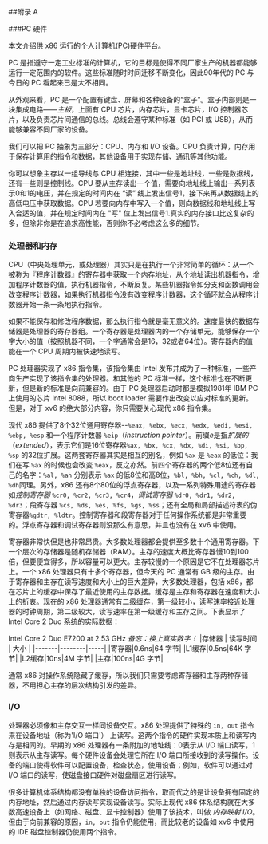 ##附录 A

###PC 硬件

本文介绍供 x86 运行的个人计算机(PC)硬件平台。

PC 是指遵守一定工业标准的计算机，它的目标是使得不同厂家生产的机器都能够运行一定范围内的软件。这些标准随时时间迁移不断变化，因此90年代的 PC 与今日的 PC 看起来已是大不相同。

从外观来看，PC 是一个配置有键盘、屏幕和各种设备的“盒子”。盒子内部则是一块集成电路——*主板*，上面有 CPU 芯片，内存芯片，显卡芯片，I/O 控制器芯片，以及负责芯片间通信的总线。总线会遵守某种标准（如 PCI 或 USB），从而能够兼容不同厂家的设备。

我们可以把 PC 抽象为三部分：CPU、内存和 I/O 设备。CPU 负责计算，内存用于保存计算用的指令和数据，其他设备用于实现存储、通讯等其他功能。

你可以想象主存以一组导线与 CPU 相连接，其中一些是地址线，一些是数据线，还有一些则是控制线。CPU 要从主存读出一个值，需要向地址线上输出一系列表示0和1的电压，并在规定的时间内在 “读” 线上发出信号1，接下来再从数据线上的高低电压中获取数据。CPU 若要向内存中写入一个值，则向数据线和地址线上写入合适的值，并在规定时间内在 "写" 位上发出信号1.真实的内存接口比这复杂的多，但除非你是在追求高性能，否则你不必考虑这么多的细节。

### 处理器和内存

CPU（中央处理单元，或处理器）其实只是在执行一个非常简单的循环：从一个被称为『程序计数器』的寄存器中获取一个内存地址，从个地址读出机器指令，增加程序计数器的值，执行机器指令，不断反复。某些机器指令如分支和函数调用会改变程序计数器，如果执行机器指令没有改变程序计数器，这个循环就会从程序计数器开始一条一条地执行指令。

如果不能保存和修改程序数据，那么执行指令就是毫无意义的。速度最快的数据存储器是处理器的寄存器组。一个寄存器是处理器内的一个存储单元，能够保存一个字大小的值（按照机器不同，一个字通常会是16，32或者64位）。寄存器内的值能在一个 CPU 周期内被快速地读写。

PC 处理器实现了 x86 指令集，该指令集由 Intel 发布并成为了一种标准，一些产商生产实现了该指令集的处理器。和其他的 PC 标准一样，这个标准也在不断更新，但是新的标准是向前兼容的。由于 PC 处理器启动时都是模拟1981年 IBM PC 上使用的芯片 Intel 8088，所以 boot loader 需要作出改变以应对标准的更新。但是，对于 xv6 的绝大部分内容，你只需要关心现代 x86 指令集。

现代 x86 提供了8个32位通用寄存器--`%eax, %ebx, %ecx, %edx, %edi, %esi, %ebp, %esp` 和一个程序计数器 `%eip`（*instruction pointer*）。前缀*e*是指*扩展的*（*extended*），表示它们是16位寄存器`%ax, %bx, %cx, %dx, %di, %si, %bp, %sp` 的32位扩展。这两套寄存器其实是相互的别名，例如 `%ax` 是 `%eax` 的低位：我们在写 `%ax` 的时候也会改变 `%eax`，反之亦然。前四个寄存器的两个低8位还有自己的名字：`%al, %ah` 分别表示 `%ax` 的低8位和高8位，`%bl, %bh, %cl, %ch, %dl, %dh`同理。另外，x86 还有8个80位的浮点寄存器，以及一系列特殊用途的寄存器如*控制寄存器* `%cr0, %cr2, %cr3, %cr4`，*调试寄存器* `%dr0, %dr1, %dr2, %dr3`；段寄存器 `%cs, %ds, %es, %fs, %gs, %ss`；还有全局和局部描述符表的伪寄存器`%gdtr, %ldtr`。控制寄存器和段寄存器对于任何操作系统都是非常重要的。浮点寄存器和调试寄存器则没那么有意思，并且也没有在 xv6 中使用。

寄存器非常快但是也非常昂贵。大多数处理器都会提供至多数十个通用寄存器。下一个层次的存储器是随机存储器（RAM）。主存的速度大概比寄存器慢10到100倍，但要便宜得多，所以容量可以更大。主存较慢的一个原因是它不在处理器芯片上。一个 x86 处理器只有十多个寄存器，但今天的 PC 通常有 GB 级的主存。由于寄存器和主存在读写速度和大小上的巨大差异，大多数处理器，包括 x86，都在芯片上的缓存中保存了最近使用的主存数据。缓存是主存和寄存器在速度和大小上的折衷。现在的 x86 处理器通常有二级缓存，第一级较小，读写速率接近处理器的时钟周期，第二级较大，读写速率在第一级缓存和主存之间。下表显示了 Intel Core 2 Duo 系统的实际数据：

Intel Core 2 Duo E7200 at 2.53 GHz
*备忘：换上真实数字！*
|存储器 | 读写时间 | 大小 |
|-------|--------|-----|
|寄存器|0.6ns|64 字节|
|L1缓存|0.5ns|64K 字节|
|L2缓存|10ns|4M 字节|
|主存|100ns|4G 字节|

通常 x86 对操作系统隐藏了缓存，所以我们只需要考虑寄存器和主存两种存储器，不用担心主存的层次结构引发的差异。

### I/O 

处理器必须像和主存交互一样同设备交互。x86 处理提供了特殊的 `in, out` 指令来在设备地址（称为'I/O 端口'） 上读写。这两个指令的硬件实现本质上和读写内存是相同的。早期的 x86 处理器有一条附加的地址线：0表示从 I/O 端口读写，1则表示从主存读写。每个硬件设备会处理它所在 I/O 端口所接收到的读写操作。设备的端口使得软件可以配置设备，检查状态，使用设备；例如，软件可以通过对 I/O 端口的读写，使磁盘接口硬件对磁盘扇区进行读写。

很多计算机体系结构都没有单独的设备访问指令，取而代之的是让设备拥有固定的内存地址，然后通过内存读写实现设备读写。实际上现代 x86 体系结构就在大多数高速设备上（如网络、磁盘、显卡控制器）使用了该技术，叫做 *内存映射 I/O*。但由于向前兼容的原因，`in, out` 指令仍能使用，而比较老的设备如 xv6 中使用的 IDE 磁盘控制器仍使用两个指令。

